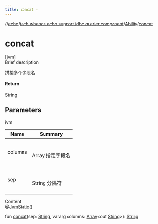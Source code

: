 ```yaml
---
title: concat -
---
```

//[echo](../../index.md)/[tech.whence.echo.support.jdbc.querier.component](../index.md)/[Ability](index.md)/[concat](concat.md)



# concat  
[jvm]  
Brief description  


拼接多个字段名



#### Return  


String



## Parameters  
  
jvm  
  
|  Name|  Summary| 
|---|---|
| columns| <br><br>Array<out String> 指定字段名<br><br>
| sep| <br><br>String 分隔符<br><br>
  
  
Content  
@[JvmStatic](https://kotlinlang.org/api/latest/jvm/stdlib/kotlin.jvm/-jvm-static/index.html)()  
  
fun [concat](concat.md)(sep: [String](https://kotlinlang.org/api/latest/jvm/stdlib/kotlin/-string/index.html), vararg columns: [Array](https://kotlinlang.org/api/latest/jvm/stdlib/kotlin/-array/index.html)<out [String](https://kotlinlang.org/api/latest/jvm/stdlib/kotlin/-string/index.html)>): [String](https://kotlinlang.org/api/latest/jvm/stdlib/kotlin/-string/index.html)  




